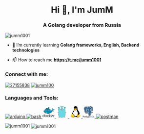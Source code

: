 <h1 align="center">Hi 👋, I'm JumM</h1>
<h3 align="center">A Golang developer from Russia</h3>

<p align="left"> <img src="https://komarev.com/ghpvc/?username=jumm1001&label=Profile%20views&color=0e75b6&style=flat" alt="jumm1001" /> </p>

- 🌱 I’m currently learning **Golang frameworks, English, Backend technologies**

- 📫 How to reach me **https://t.me/jumm1001**

<h3 align="left">Connect with me:</h3>
<p align="left">
<a href="https://stackoverflow.com/users/27155838" target="blank"><img align="center" src="https://raw.githubusercontent.com/rahuldkjain/github-profile-readme-generator/master/src/images/icons/Social/stack-overflow.svg" alt="27155838" height="30" width="40" /></a>
<a href="https://www.leetcode.com/jumm100" target="blank"><img align="center" src="https://raw.githubusercontent.com/rahuldkjain/github-profile-readme-generator/master/src/images/icons/Social/leet-code.svg" alt="jumm100" height="30" width="40" /></a>
</p>

<h3 align="left">Languages and Tools:</h3>
<p align="left"> <a href="https://www.arduino.cc/" target="_blank" rel="noreferrer"> <img src="https://cdn.worldvectorlogo.com/logos/arduino-1.svg" alt="arduino" width="40" height="40"/> </a> <a href="https://www.gnu.org/software/bash/" target="_blank" rel="noreferrer"> <img src="https://www.vectorlogo.zone/logos/gnu_bash/gnu_bash-icon.svg" alt="bash" width="40" height="40"/> </a> <a href="https://www.docker.com/" target="_blank" rel="noreferrer"> <img src="https://raw.githubusercontent.com/devicons/devicon/master/icons/docker/docker-original-wordmark.svg" alt="docker" width="40" height="40"/> </a> <a href="https://golang.org" target="_blank" rel="noreferrer"> <img src="https://raw.githubusercontent.com/devicons/devicon/master/icons/go/go-original.svg" alt="go" width="40" height="40"/> </a> <a href="https://www.linux.org/" target="_blank" rel="noreferrer"> <img src="https://raw.githubusercontent.com/devicons/devicon/master/icons/linux/linux-original.svg" alt="linux" width="40" height="40"/> </a> <a href="https://www.postgresql.org" target="_blank" rel="noreferrer"> <img src="https://raw.githubusercontent.com/devicons/devicon/master/icons/postgresql/postgresql-original-wordmark.svg" alt="postgresql" width="40" height="40"/> </a> <a href="https://postman.com" target="_blank" rel="noreferrer"> <img src="https://www.vectorlogo.zone/logos/getpostman/getpostman-icon.svg" alt="postman" width="40" height="40"/> </a> </p>

<p><img align="left" src="https://github-readme-stats.vercel.app/api/top-langs?username=jumm1001&show_icons=true&locale=en&layout=compact" alt="jumm1001" /></p>

<p>&nbsp;<img align="center" src="https://github-readme-stats.vercel.app/api?username=jumm1001&show_icons=true&locale=en" alt="jumm1001" /></p>
